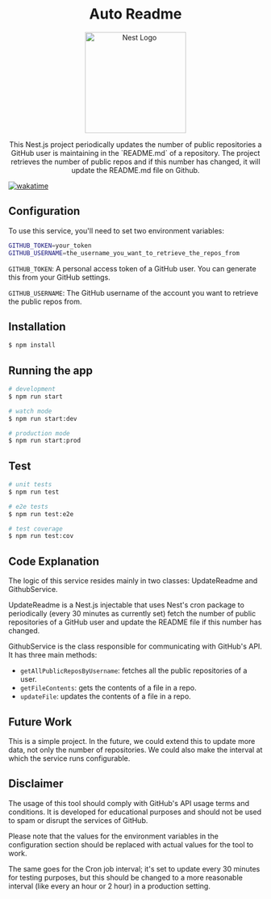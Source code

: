 <h1 align="center">Auto Readme</h1>
<p align="center">
  <a href="http://nestjs.com/" target="blank"><img src="https://nestjs.com/img/logo-small.svg" width="200" alt="Nest Logo" /></a>
</p>

[circleci-image]: https://img.shields.io/circleci/build/github/nestjs/nest/master?token=abc123def456
[circleci-url]: https://circleci.com/gh/nestjs/nest

  <p align="center">This Nest.js project periodically updates the number of public repositories a GitHub user is maintaining in the `README.md` of a repository. The project retrieves the number of public repos and if this number has changed, it will update the README.md file on Github.
</p>

[![wakatime](https://wakatime.com/badge/github/jabibamman/auto-readme.svg)](https://wakatime.com/badge/github/jabibamman/auto-readme)

## Configuration

To use this service, you'll need to set two environment variables:

```sh
GITHUB_TOKEN=your_token
GITHUB_USERNAME=the_username_you_want_to_retrieve_the_repos_from
````

`GITHUB_TOKEN`: A personal access token of a GitHub user. You can generate this from your GitHub settings.

`GITHUB_USERNAME`: The GitHub username of the account you want to retrieve the public repos from.

## Installation

```bash
$ npm install
```

## Running the app

```bash
# development
$ npm run start

# watch mode
$ npm run start:dev

# production mode
$ npm run start:prod
```

## Test

```bash
# unit tests
$ npm run test

# e2e tests
$ npm run test:e2e

# test coverage
$ npm run test:cov
```

## Code Explanation

The logic of this service resides mainly in two classes: UpdateReadme and GithubService.

UpdateReadme is a Nest.js injectable that uses Nest's cron package to periodically (every 30 minutes as currently set) fetch the number of public repositories of a GitHub user and update the README file if this number has changed.

GithubService is the class responsible for communicating with GitHub's API. It has three main methods:

- `getAllPublicReposByUsername`: fetches all the public repositories of a user.
- `getFileContents`: gets the contents of a file in a repo.
- `updateFile`: updates the contents of a file in a repo.

## Future Work

This is a simple project. In the future, we could extend this to update more data, not only the number of repositories. We could also make the interval at which the service runs configurable.

## Disclaimer

The usage of this tool should comply with GitHub's API usage terms and conditions. It is developed for educational purposes and should not be used to spam or disrupt the services of GitHub.

Please note that the values for the environment variables in the configuration section should be replaced with actual values for the tool to work. 

The same goes for the Cron job interval; it's set to update every 30 minutes for testing purposes, but this should be changed to a more reasonable interval (like every an hour or 2 hour) in a production setting.
